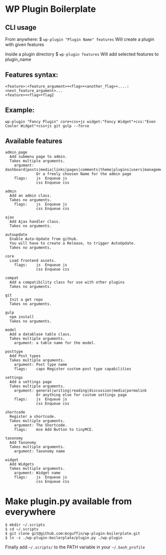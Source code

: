 WP Plugin Boilerplate
=====================

CLI usage
---------

From anywhere:
$ `wp-plugin "Plugin Name" features`
Will create a plugin with given features

Inside a plugin directory
$ `wp-plugin features`
Will add selected features to plugin_name

Features syntax:
----------------
    <feature>:<feature_argument>+<flag>+<another_flag>+....:<next_feature_argument>...
    <feature>+<flag>+flag2

Example:
---------
    wp-plugin "Fancy Plugin" core+css+js widget:"Fancy Widget"+css:"Even Cooler Widget"+css+js git gulp --force


Available features
------------------
```
admin_page
  Add submenu page to admin.
  Takes multiple arguments.
    argument: dashboard|posts|media|links|pages|comments|theme|plugins|users|management|tools
              Or a freely choosen Name for the admin page
    flags:    js  Enqueue js
	          css Enqueue css

admin
  Add an admin class.
  Takes no arguments.
    flags:    js  Enqueue js
              css Enqueue css

ajax
  Add Ajax handler class.
  Takes no arguments.

autoupdate
  Enable Auto-Update from github.
  You will have to create a Release, to trigger AutoUpdate.
  Takes no arguments.

core
  Load frontend assets.
    flags:    js  Enqueue js
              css Enqueue css

compat
  Add a compatibility class for use with other plugins
  Takes no arguments.

git
  Init a get repo
  Takes no arguments.

gulp
  npm install
  Takes no arguments.

model
  Add a datablase table class.
  Takes multiple arguments.
    argument: a table name for the model.

posttype
  Add Post types
  Takes multiple arguments.
    argument: Post type name
    flags:    caps Register custom post type capabilities

settings
  Add a settings page
  Takes multiple arguments.
    argument: general|writing|reading|discussion|media|permalink
              Or anything else for custom settings page
    flags:    js  Enqueue js
              css Enqueue css

shortcode
  Register a shortcode.
  Takes multiple arguments.
    argument: The Shortcode.
    flags:    mce Add Button to tinyMCE.

taxonomy
  Add Taxonomy
  Takes multiple arguments.
    argument: Taxonomy name

widget
  Add Widgets
  Takes multiple arguments.
    argument: Widget name
    flags:    js  Enqueue js
              css Enqueue css
```



# Make plugin.py available from everywhere #
```
$ mkdir ~/.scripts
$ cd ~/.scripts
$ git clone git@github.com:mcguffin/wp-plugin-boilerplate.git
$ ln -s ./wp-plugin-boilerplate/plugin.py ./wp-plugin
```
Finally add `~/.scripts/` to the PATH variable in your `~/.bash_profile`
